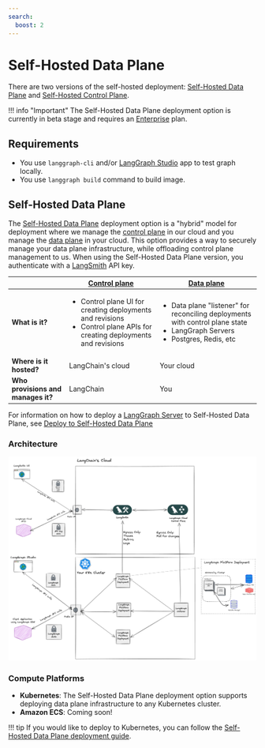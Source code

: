 ```yaml
---
search:
  boost: 2
---
```


# Self-Hosted Data Plane

There are two versions of the self-hosted deployment: [Self-Hosted Data Plane](./deployment_options.md#self-hosted-data-plane) and [Self-Hosted Control Plane](./deployment_options.md#self-hosted-control-plane).

!!! info "Important"
    The Self-Hosted Data Plane deployment option is currently in beta stage and requires an [Enterprise](../../concepts/plans.md) plan.

## Requirements

- You use `langgraph-cli` and/or [LangGraph Studio](./langgraph_studio.md) app to test graph locally.
- You use `langgraph build` command to build image.

## Self-Hosted Data Plane

The [Self-Hosted Data Plane](../cloud/deployment/self_hosted_data_plane.md) deployment option is a "hybrid" model for deployment where we manage the [control plane](./langgraph_control_plane.md) in our cloud and you manage the [data plane](./langgraph_data_plane.md) in your cloud. This option provides a way to securely manage your data plane infrastructure, while offloading control plane management to us. When using the Self-Hosted Data Plane version, you authenticate with a [LangSmith](https://smith.langchain.com/) API key.

|                   | [Control plane](../concepts/langgraph_control_plane.md) | [Data plane](../concepts/langgraph_data_plane.md) |
|-------------------|-------------------|------------|
| **What is it?** | <ul><li>Control plane UI for creating deployments and revisions</li><li>Control plane APIs for creating deployments and revisions</li></ul> | <ul><li>Data plane "listener" for reconciling deployments with control plane state</li><li>LangGraph Servers</li><li>Postgres, Redis, etc</li></ul> |
| **Where is it hosted?** | LangChain's cloud | Your cloud |
| **Who provisions and manages it?** | LangChain | You |

For information on how to deploy a [LangGraph Server](../concepts/langgraph_server.md) to Self-Hosted Data Plane, see [Deploy to Self-Hosted Data Plane](../cloud/deployment/self_hosted_data_plane.md)

### Architecture

![Self-Hosted Data Plane Architecture](./img/self_hosted_data_plane_architecture.png)

### Compute Platforms

- **Kubernetes**: The Self-Hosted Data Plane deployment option supports deploying data plane infrastructure to any Kubernetes cluster.
- **Amazon ECS**: Coming soon!

!!! tip
    If you would like to deploy to Kubernetes, you can follow the [Self-Hosted Data Plane deployment guide](../cloud/deployment/self_hosted_data_plane.md).